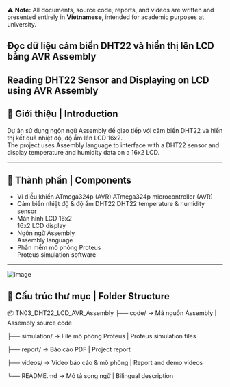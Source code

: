 ⚠️ **Note:** All documents, source code, reports, and videos are written and presented entirely in **Vietnamese**, intended for academic purposes at university. 

## Đọc dữ liệu cảm biến DHT22 và hiển thị lên LCD bằng AVR Assembly  
## Reading DHT22 Sensor and Displaying on LCD using AVR Assembly

## 🧠 Giới thiệu | Introduction

Dự án sử dụng ngôn ngữ Assembly để giao tiếp với cảm biến DHT22 và hiển thị kết quả nhiệt độ, độ ẩm lên LCD 16x2.  
The project uses Assembly language to interface with a DHT22 sensor and display temperature and humidity data on a 16x2 LCD.

---


## 🧰 Thành phần | Components

- Vi điều khiển ATmega324p (AVR)
  ATmega324p microcontroller (AVR)
- Cảm biến nhiệt độ & độ ẩm DHT22
  DHT22 temperature & humidity sensor  
- Màn hình LCD 16x2  
  16x2 LCD display
- Ngôn ngữ Assembly  
  Assembly language  
- Phần mềm mô phỏng Proteus  
  Proteus simulation software  
---
![image](https://github.com/user-attachments/assets/b21bd8f7-27fa-4804-b1c5-1d2b30211eed)

## 📁 Cấu trúc thư mục | Folder Structure
📦 TN03_DHT22_LCD_AVR_Assembly
├── code/ → Mã nguồn Assembly | Assembly source code

├── simulation/ → File mô phỏng Proteus | Proteus simulation files

├── report/ → Báo cáo PDF | Project report

├── videos/ → Video báo cáo & mô phỏng | Report and demo videos

└── README.md → Mô tả song ngữ | Bilingual description

